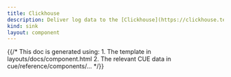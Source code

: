 ```yaml
---
title: Clickhouse
description: Deliver log data to the [Clickhouse](https://clickhouse.tech) database
kind: sink
layout: component
---
```


{{/* This doc is generated using:
     1. The template in layouts/docs/component.html
     2. The relevant CUE data in cue/reference/components/... */}}
